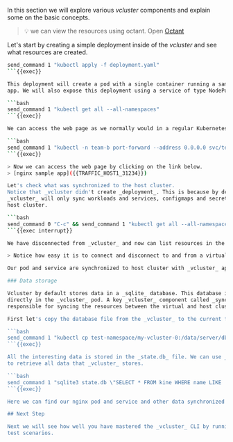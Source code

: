 In this section we will explore various _vcluster_ components and explain some
on the basic concepts.

> 💡 we can view the resources using octant. Open
> [Octant]({{TRAFFIC_HOST1_7777}})

Let's start by creating a simple deployment inside of the _vcluster_ and see
what resources are created.

```bash
send_command 1 "kubectl apply -f deployment.yaml"
```{{exec}}

This deployment will create a pod with a single container running a sample web
app. We will also expose this deployment using a service of type NodePort.

```bash
send_command 1 "kubectl get all --all-namespaces"
```{{exec}}

We can access the web page as we normally would in a regular Kubernetes cluster.

```bash
send_command 1 "kubectl -n team-b port-forward --address 0.0.0.0 svc/test-service 31234:80 > /dev/null &"
```{{exec}}

> Now we can access the web page by clicking on the link below.
> [nginx sample app]({{TRAFFIC_HOST1_31234}})

Let's check what was synchronized to the host cluster.
Notice that _vcluster didn't create _deployment_. This is because by default
_vcluster_ will only sync workloads and services, configmaps and secrets to the
host cluster.

```bash
send_command 0 "C-c" && send_command 1 "kubectl get all --all-namespaces"
```{{exec interrupt}}

We have disconnected from _vcluster_ and now can list resources in the host cluster.

> Notice how easy it is to connect and disconnect to and from a virtual cluster

Our pod and service are synchronized to host cluster with _vcluster_ applying naming convention to avoid name collisions.

### Data storage

Vcluster by default stores data in a _sqlite_ database. This database is stored
directly in the _vcluster_ pod. A key _vcluster_ component called _syncer_ is
responsible for syncing the resources between the virtual and host clusters.

First let's copy the database file from the _vcluster_ to the current folder.

```bash
send_command 1 "kubectl cp test-namespace/my-vcluster-0:/data/server/db/state.db ./state.db -c syncer "
```{{exec}}

All the interesting data is stored in the _state.db_ file. We can use _sqlite3_
to retrieve all data that _vcluster_ stores.

```bash
send_command 1 "sqlite3 state.db \"SELECT * FROM kine WHERE name LIKE '%nginx%';\""
```{{exec}}

Here we can find our nginx pod and service and other data synchronized by _vcluster_.

## Next Step

Next we will see how well you have mastered the _vcluster_ CLI by running some
test scenarios.
